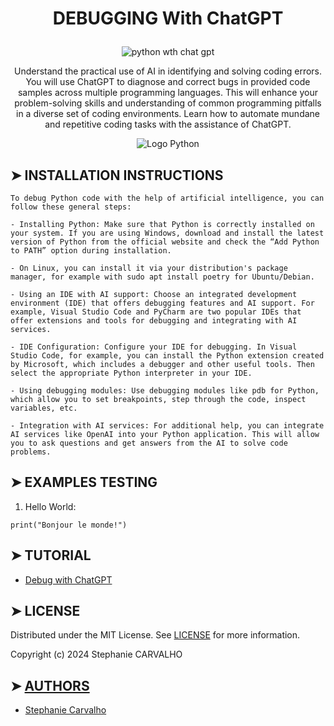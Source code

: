 # <p align="center">DEBUGGING With ChatGPT</p>

<p align="center">
<img src="https://realpython.com/cdn-cgi/image/width=960,format=auto/https://files.realpython.com/media/ChatGPT-A-Great-Coding-Mentor-for-Learning-Python_Watermarked.3161825ae6b8.jpg"  alt="python wth chat gpt"/> </p>

<p align="center">
Understand the practical use of AI in identifying and solving coding errors. You will use ChatGPT to diagnose and correct bugs in provided code samples across multiple programming languages. This will enhance your problem-solving skills and understanding of common programming pitfalls in a diverse set of coding environments.
Learn how to automate mundane and repetitive coding tasks with the assistance of ChatGPT.</p>

<p align="center">
<img src="https://cdn-images.threadless.com/threadless-media/artist_shops/shops/realpython/profile/logo-1613591159-afae41b42c1708f4675432b0af9e0f8e.png?v=3&d=eyJvcHMiOiBbWyJyZXNpemUiLCBbMzUwXSwge31dXSwgImZvcmNlIjogZmFsc2UsICJvbmx5X21ldGEiOiBmYWxzZX0=" alt="Logo Python"/>
</p>

## ➤ INSTALLATION INSTRUCTIONS

```
To debug Python code with the help of artificial intelligence, you can follow these general steps:

- Installing Python: Make sure that Python is correctly installed on your system. If you are using Windows, download and install the latest version of Python from the official website and check the “Add Python to PATH” option during installation.

- On Linux, you can install it via your distribution's package manager, for example with sudo apt install poetry for Ubuntu/Debian.

- Using an IDE with AI support: Choose an integrated development environment (IDE) that offers debugging features and AI support. For example, Visual Studio Code and PyCharm are two popular IDEs that offer extensions and tools for debugging and integrating with AI services.

- IDE Configuration: Configure your IDE for debugging. In Visual Studio Code, for example, you can install the Python extension created by Microsoft, which includes a debugger and other useful tools. Then select the appropriate Python interpreter in your IDE.

- Using debugging modules: Use debugging modules like pdb for Python, which allow you to set breakpoints, step through the code, inspect variables, etc.

- Integration with AI services: For additional help, you can integrate AI services like OpenAI into your Python application. This will allow you to ask questions and get answers from the AI to solve code problems.

```

## ➤ EXAMPLES TESTING
1. Hello World:

```
print("Bonjour le monde!")
```

## ➤ TUTORIAL

- [Debug with ChatGPT](https://rollbar.com/blog/how-to-debug-code-using-chatgpt/)

## ➤ LICENSE

Distributed under the MIT License. See [LICENSE]() for more information.

Copyright (c) 2024 Stephanie CARVALHO

## ➤ [AUTHORS]()

* [Stephanie Carvalho](https://github.com/Stefani-web)
